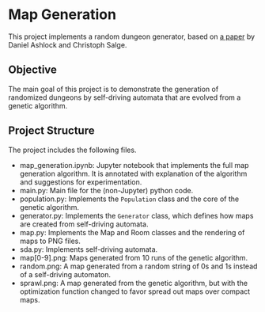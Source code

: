 # Map Generation

This project implements a random dungeon generator, based on [a paper](https://arxiv.org/pdf/1905.09618.pdf) by Daniel Ashlock and  Christoph Salge.

## Objective

The main goal of this project is to demonstrate the generation of randomized dungeons by self-driving automata that are evolved from a genetic algorithm.

## Project Structure

The project includes the following files.

- map_generation.ipynb: Jupyter notebook that implements the full map generation algorithm. It is annotated with explanation of the algorithm and suggestions for experimentation.
- main.py: Main file for the (non-Jupyter) python code.
- population.py: Implements the `Population` class and the core of the genetic algorithm.
- generator.py: Implements the `Generator` class, which defines how maps are created from self-driving automata.
- map.py: Implements the Map and Room classes and the rendering of maps to PNG files.
- sda.py: Implements self-driving automata.
- map[0-9].png: Maps generated from 10 runs of the genetic algorithm.
- random.png: A map generated from a random string of 0s and 1s instead of a self-driving automaton.
- sprawl.png: A map generated from the genetic algorithm, but with the optimization function changed to favor spread out maps over compact maps.
